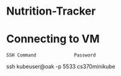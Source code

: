 # Nutrition-Tracker

# Connecting to VM
    SSH Command              Password 
ssh kubeuser@oak -p 5533    cs370minikube
